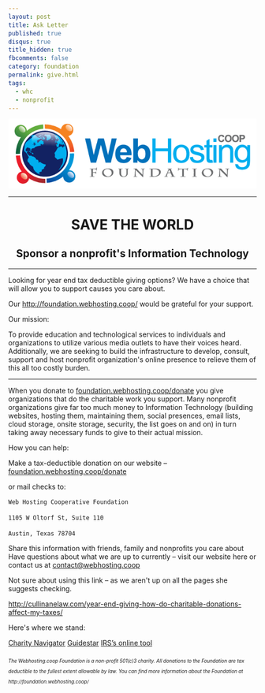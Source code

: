 ```yaml
---
layout: post
title: Ask Letter 
published: true
disqus: true
title_hidden: true
fbcomments: false
category: foundation 
permalink: give.html
tags: 
  - whc 
  - nonprofit 
---
```


<div style="text-align:center">
<img src="/images/image00.png"></img>
<hr>
<h1><strong>SAVE THE WORLD</strong></h1>
<h2>Sponsor a nonprofit's Information Technology</h2>
<hr>
</div>

Looking for year end tax deductible giving options?  We have a choice that will allow you to support causes you care about.  

Our http://foundation.webhosting.coop/ would be grateful for your support.

Our mission:

To provide education and technological services to individuals and organizations to utilize various media outlets to have their voices heard. Additionally, we are seeking to build the infrastructure to develop, consult, support and host nonprofit organization's online presence to relieve them of this all too costly burden.

______________________________________________________________________________

When you donate to [foundation.webhosting.coop/donate](http://foundation.webhosting.coop/donate) you give organizations that do the charitable work you support.  Many nonprofit organizations give far too much money to Information Technology (building websites, hosting them, maintaining them, social presences, email lists, cloud storage, onsite storage, security, the list goes on and on) in turn taking away necessary funds to give to their actual mission.  

How you can help:

Make a tax-deductible donation on our website – [foundation.webhosting.coop/donate](http://foundation.webhosting.coop/donate)


or mail checks to:

	Web Hosting Cooperative Foundation

	1105 W Oltorf St, Suite 110

	Austin, Texas 78704

Share this information with friends, family and nonprofits you care about
Have questions about what we are up to currently – visit our website here or contact us at contact@webhosting.coop

Not sure about using this link – as we aren't up on all the pages she suggests checking.

http://cullinanelaw.com/year-end-giving-how-do-charitable-donations-affect-my-taxes/

Here's where we stand:

[Charity Navigator](http://www.charitynavigator.org/index.cfm?bay=search.profile&ein=462953237#.Vn9U_SCgq00)
[Guidestar](http://www.guidestar.org/organizations/46-2953237/webhosting-coop-foundation.aspx#financials)
[IRS’s online tool](https://apps.irs.gov/app/eos/pub78Search.do?ein1=46-2953237&names=&city=&state=All...&country=US&deductibility=all&dispatchMethod=searchCharities&submitName=Search)

<h6><sub><sup>The Webhosting.coop Foundation is a non-profit 501(c)3 charity. All donations to the Foundation are tax deductible to the fullest extent allowable by law. You can find more information about the Foundation at http://foundation.webhosting.coop/</sup></sub><h6>
